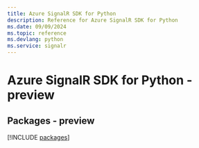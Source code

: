 ```yaml
---
title: Azure SignalR SDK for Python
description: Reference for Azure SignalR SDK for Python
ms.date: 09/09/2024
ms.topic: reference
ms.devlang: python
ms.service: signalr
---
```

# Azure SignalR SDK for Python - preview
## Packages - preview
[!INCLUDE [packages](signalr-index.md)]
